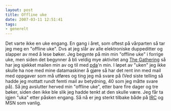```yaml
---
layout: post
title: Offline uke
date: 2007-03-11 12:51:41
tags: 
- generelt
---
```

Det varte ikke en uke engang. En gang i året, som oftest på vårparten så tar jeg meg en "offline uke". Dvs at jeg slår av alle elektroniske duppeditter og slapper av med å lese bøker. Jeg begynte på min min "offline uke" i forrige uke, men siden det begynner å bli veldig mye aktivitet ang <a href="http://gathering.org/">The Gathering</a> så har jeg sjekket mailen min av og til med <a href="http://en.wikipedia.org/wiki/Personal_digital_assistant">pda</a>'n min. I løpet av "uken" jeg ikke skulle ha noe med mine datamaskiner å gjøre så har det rent inn med mail med oppgaver som må utføres og ting jeg må svare på (Ved siste telling så hadde jeg mottatt rundt femti mail av betydning, 40 som jeg måtte svare på). Så jeg avslutter herved min "offline uke", etter bare fire dager og tre bøker, siden den ikke ble slik jeg hadde tenkt at den skulle være. Jeg får ta igjen "uka" etter påsken engang. Så nå er jeg sterkt tilbake både på <a href="http://en.wikipedia.org/wiki/Internet_Relay_Chat">IRC</a> og MSN som vanlig.
